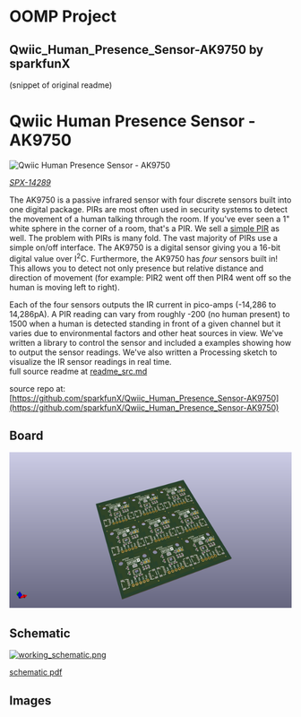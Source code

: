 # OOMP Project  
## Qwiic_Human_Presence_Sensor-AK9750  by sparkfunX  
  
(snippet of original readme)  
  
Qwiic Human Presence Sensor - AK9750  
========================================  
  
![Qwiic Human Presence Sensor - AK9750](https://cdn.sparkfun.com//assets/parts/1/2/2/4/8/Qwiic-AK9750-3.jpg)  
  
[*SPX-14289*](https://www.sparkfun.com/products/14289)  
  
The AK9750 is a passive infrared sensor with four discrete sensors built into one digital package. PIRs are most often used in security systems to detect the movement of a human talking through the room. If you've ever seen a 1" white sphere in the corner of a room, that's a PIR. We sell a [simple PIR](https://www.sparkfun.com/products/13285) as well. The problem with PIRs is many fold. The vast majority of PIRs use a simple on/off interface. The AK9750 is a digital sensor giving you a 16-bit digital value over I<sup>2</sup>C. Furthermore, the AK9750 has *four* sensors built in! This allows you to detect not only presence but relative distance and direction of movement (for example: PIR2 went off then PIR4 went off so the human is moving left to right).  
  
Each of the four sensors outputs the IR current in pico-amps (-14,286 to 14,286pA). A PIR reading can vary from roughly -200 (no human present) to 1500 when a human is detected standing in front of a given channel but it varies due to environmental factors and other heat sources in view. We've written a library to control the sensor and included a examples showing how to output the sensor readings. We've also written a Processing sketch to visualize the IR sensor readings in real time.  
  full source readme at [readme_src.md](readme_src.md)  
  
source repo at: [https://github.com/sparkfunX/Qwiic_Human_Presence_Sensor-AK9750](https://github.com/sparkfunX/Qwiic_Human_Presence_Sensor-AK9750)  
## Board  
  
[![working_3d.png](working_3d_600.png)](working_3d.png)  
## Schematic  
  
[![working_schematic.png](working_schematic_600.png)](working_schematic.png)  
  
[schematic pdf](working_schematic.pdf)  
## Images  
